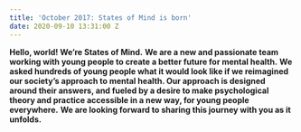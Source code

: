 ```yaml
---
title: 'October 2017: States of Mind is born'
date: 2020-09-10 13:31:00 Z
---
```


**Hello, world! We’re States of Mind.** **We are a new and passionate team working with young people to create a better future for mental health.** **We asked hundreds of young people what it would look like if we reimagined our society’s approach to mental health. Our approach is designed around their answers, and fueled by a desire to make psychological theory and practice accessible in a new way, for young people everywhere.** **We are looking forward to sharing this journey with you as it unfolds.**